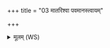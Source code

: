 +++
title = "03 मातरिश्वा पवमानस्त्वायम्"

+++
<details><summary>मूलम् (WS)</summary>

मातरिश्वा पवमानस्त्वायं सूर्य आाभ्राजन् तन्वा दृशे ऽकः ।  
अस्नो गन्धात् पुवसः प्र च्यवस्व वि मुच्यस्व योन्या या ते अत्र॥ ३ ॥  
प्र च्यवस्वातो अध्येह्यर्वाङ अर्थास्ते विद्म बहुधा बहिर्थे ।  
इमाः स्वसारो अयमित् पिता त इयं ते मातेममेहि बन्धुम् ॥॥ ४ ॥  
अमित्रैरस्ता यदि वासि मित्रैर्देवैर्वा देवि प्रहितावसृष्टा ।  
विद्वान् शृङ्गं पुरुषे जहाथ वाणः शृङ्गः शिखरः सं सतामितः॥ ५ ॥  
सिखासु सक्तो यदि वास्यग्रे यदि वासि सक्तः पुरुषस्य मांसे ।  
दधिर्न पाशाङ् अपवृह्य मुक्त्वाक्षिशल्यः कृणुतामायनाय ॥ ६ ॥
</details>